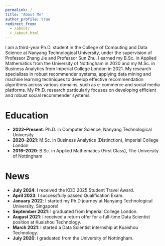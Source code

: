 ```yaml
---
permalink: /
title: "About Me"
author_profile: true
redirect_from: 
  - /about/
  - /about.html
---
```



I am a third-year Ph.D. student in the College of Computing and Data Science at Nanyang Technological University, under the supervision of Professor Zhang Jie and Professor Sun Zhu. I earned my B.Sc. in Applied Mathematics from the University of Nottingham in 2020 and my M.Sc. in Business Analytics from Imperial College London in 2021. My research specializes in robust recommender systems, applying data mining and machine learning techniques to develop effective recommendation algorithms across various domains, such as e-commerce and social media platforms. My Ph.D. research particularly focuses on developing efficient and robust social recommender systems.



Education
======

- **2022–Present**: Ph.D. in Computer Science, Nanyang Technological University
- **2020–2021**: M.Sc. in Business Analytics (Distinction), Imperial College London
- **2016–2020**: B.Sc. in Applied Mathematics (First Class), The University of Nottingham


News
======

- **July 2024**: I received the KDD 2025 Student Travel Award.
- **April 2023**: I successfully passed Qualification Exam.
- **January 2022**: I started my Ph.D journey at Nanyang Technological University, Singapore!
- **September 2021**: I graduated from Imperial College London.
- **August 2021**: I received a return offer for a full-time Data Scientist position at Kuaishou Technology.
- **March 2021**: I started a Data Scientist internship at Kuaishou Technology.
- **July 2020**: I graduated from the University of Nottingham.




